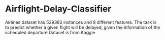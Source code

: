 # Airflight-Delay-Classifier
Airlines dataset has 539383 instances and 8 different features. The task is to predict whether a given flight will be delayed, given the information of the scheduled departure Dataset is from Kaggle
